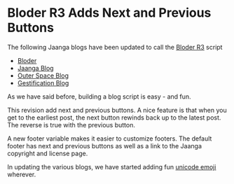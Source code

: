 Bloder R3 Adds Next and Previous Buttons
==

The following Jaanga blogs have been updated to call the [Bloder R3]( http://jaanga.github.io/cookbook-html/templates/bloder/ ) script

* [Bloder]( http://jaanga.github.io/blog/request-posts-template.html )
* [Jaanga Blog]( http://jaanga.github.io/request-jaanga-blog-posts.html )
* [Outer Space Blog]( http://jaanga.github.io/outer-space/get-posts.html )
* [Gestification Blog]( http://jaanga.github.io/gestification-r2/request-gestification-blog-posts.html )

As we have said before, building a blog script is easy - and fun.

This revision add next and previous buttons. 
A nice feature is that when you get to the earliest post, the next button rewinds back up to the latest post.
The reverse is true with the previous button.

A new footer variable makes it easier to customize footers. 
The default footer has next and previous buttons as well as a link to the Jaanga copyright and license page.

In updating the various blogs, we have started adding fun [unicode emoji]( http://unicode.org/emoji/charts/full-emoji-list.html ) wherever.





